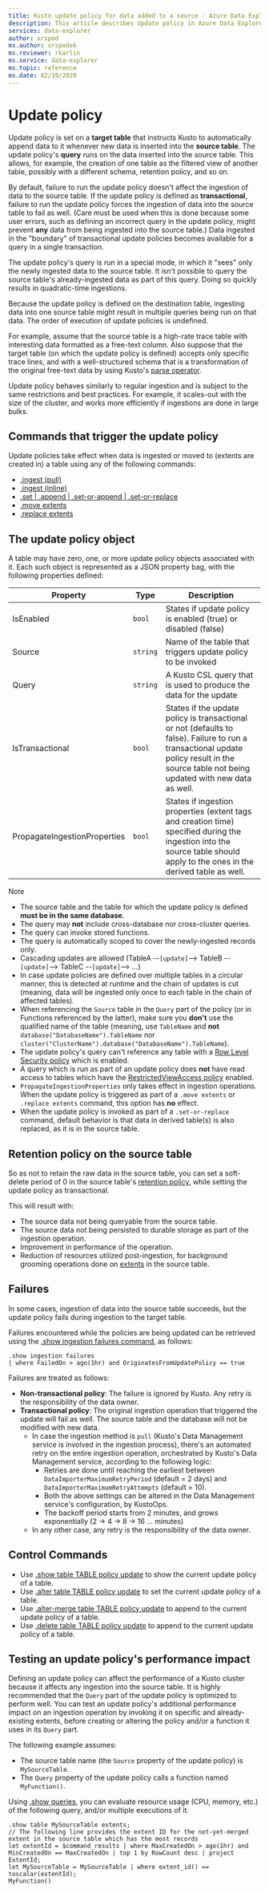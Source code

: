 ```yaml
---
title: Kusto update policy for data added to a source - Azure Data Explorer
description: This article describes Update policy in Azure Data Explorer.
services: data-explorer
author: orspod
ms.author: orspodek
ms.reviewer: rkarlin
ms.service: data-explorer
ms.topic: reference
ms.date: 02/19/2020
---
```

# Update policy

Update policy is set on a **target table** that instructs Kusto to automatically
append data to it whenever new data is inserted into the **source table**. The update policy's **query** runs on the
data inserted into the source table. This allows, for example, the creation
of one table as the filtered view of another table, possibly with a different
schema, retention policy, and so on.

By default, failure to run the update policy doesn't affect the ingestion of
data to the source table. If the update policy is defined as **transactional**, failure to run the update policy forces the ingestion of data
into the source table to fail as well. (Care must be used when this is done because some user errors, such as defining an incorrect query in the update
policy, might prevent **any** data from being ingested into the source table.)
Data ingested in the "boundary"
of transactional update policies becomes available for a query in a single transaction.

The update policy's query is run in a special mode, in which it "sees" only the
newly ingested data to the source table. It isn't possible to query the source
table's already-ingested data as part of this query. Doing so quickly results in
quadratic-time ingestions.

Because the update policy is defined on the destination table, ingesting data into one
source table might result in multiple queries being run on that data. The order
of execution of update policies is undefined.

For example, assume that the source table is a high-rate
trace table with interesting data formatted as a free-text column. Also suppose that the target
table (on which the update policy is defined) accepts only specific trace lines, and
with a well-structured schema that is a transformation of the original free-text data
by using Kusto's [parse operator](../query/parseoperator.md).

Update policy behaves similarly to regular ingestion and is subject to the same
restrictions and best practices. For example, it scales-out with the size of
the cluster, and works more efficiently if ingestions are done in large bulks.

## Commands that trigger the update policy

Update policies take effect when data is ingested or moved to (extents are created in) a table using
any of the following commands:

* [.ingest (pull)](../management/data-ingestion/ingest-from-storage.md)
* [.ingest (inline)](../management/data-ingestion/ingest-inline.md)
* [.set | .append | .set-or-append | .set-or-replace](../management/data-ingestion/ingest-from-query.md)
* [.move extents](../management/extents-commands.md#move-extents)
* [.replace extents](../management/extents-commands.md#replace-extents)

## The update policy object

A table may have zero, one, or more update policy objects associated with it.
Each such object is represented as a JSON property bag, with the following properties defined:

|Property |Type |Description  |
|---------|---------|----------------|
|IsEnabled                     |`bool`  |States if update policy is enabled (true) or disabled (false)                                                                                                                               |
|Source                        |`string`|Name of the table that triggers update policy to be invoked                                                                                                                                 |
|Query                         |`string`|A Kusto CSL query that is used to produce the data for the update                                                                                                                           |
|IsTransactional               |`bool`  |States if the update policy is transactional or not (defaults to false). Failure to run a transactional update policy result in the source table not being updated with new data as well.   |
|PropagateIngestionProperties  |`bool`  |States if ingestion properties (extent tags and creation time) specified during the ingestion into the  source table should apply to the ones in the derived table as well.                 |

> [!NOTE]
>
> * The source table and the table for which the update policy is defined **must be in the same database**.
> * The query may **not** include cross-database nor cross-cluster queries.
> * The query can invoke stored functions.
> * The query is automatically scoped to cover the newly-ingested records only.
> * Cascading updates are allowed (TableA --`[update]`--> TableB --`[update]`-->  TableC --`[update]`--> ...)
> * In case update policies are defined over multiple tables in a circular manner, this is detected at runtime and the chain of updates is cut
   (meaning, data will be ingested only once to each table in the chain of affected tables).
> * When referencing the `Source` table in the `Query` part of the policy (or in Functions referenced by the latter), make sure you **don't** use the qualified name of the table
   (meaning, use `TableName` and **not** `database("DatabaseName").TableName` nor `cluster("ClusterName").database("DatabaseName").TableName`).
> * The update policy's query can't reference any table with a [Row Level Security policy](./rowlevelsecuritypolicy.md) which is enabled.
> * A query which is run as part of an update policy does **not** have read access to tables which have the [RestrictedViewAccess policy](restrictedviewaccesspolicy.md) enabled.
> * `PropagateIngestionProperties` only takes effect in ingestion operations. When the update policy is triggered as part of a `.move extents` or `.replace extents` command, this
  option has **no** effect.
> * When the update policy is invoked as part of a `.set-or-replace` command, default behavior is that data in derived table(s) is also replaced, as it is in the source table.

## Retention policy on the source table

So as not to retain the raw data in the source table, you can set a soft-delete period of 0 in the source
table's [retention policy](retentionpolicy.md), while setting the update policy as transactional.

This will result with:
* The source data not being queryable from the source table.
* The source data not being persisted to durable storage as part of the ingestion operation.
* Improvement in performance of the operation.
* Reduction of resources utilized post-ingestion, for background grooming operations done on [extents](../management/extents-overview.md)
  in the source table.

## Failures

In some cases, ingestion of data into the source table succeeds, but the update policy fails during ingestion to the target table.

Failures encountered while the policies are being updated can be retrieved using the
[.show ingestion failures command](../management/ingestionfailures.md), as follows:
 
```kusto
.show ingestion failures 
| where FailedOn > ago(1hr) and OriginatesFromUpdatePolicy == true
```

Failures are treated as follows:

* **Non-transactional policy**: The failure is ignored by Kusto. Any retry is the responsibility of the data owner.  
* **Transactional policy**: The original ingestion operation that triggered the update will fail as well. The source table and the database will not be modified with new data.
  * In case the ingestion method is `pull` (Kusto's Data Management service is involved in the ingestion
  process), there's an automated retry on the entire ingestion operation, orchestrated by Kusto's Data Management
  service, according to the following logic:
    * Retries are done until reaching the earliest between `DataImporterMaximumRetryPeriod` (default = 2 days) and
    `DataImporterMaximumRetryAttempts` (default = 10).
    * Both the above settings can be altered in the Data Management service's configuration, by KustoOps.
    * The backoff period starts from 2 minutes, and grows exponentially (2 -> 4 -> 8 -> 16 ... minutes)
  * In any other case, any retry is the responsibility of the data owner.



## Control Commands

* Use [.show table TABLE policy update](../management/update-policy.md#show-update-policy)
  to show the current update policy of a table.
* Use [.alter table TABLE policy update](../management/update-policy.md#alter-update-policy)
  to set the current update policy of a table.
* Use [.alter-merge table TABLE policy update](../management/update-policy.md#alter-merge-table-table-policy-update)
  to append to the current update policy of a table.
* Use [.delete table TABLE policy update](../management/update-policy.md#delete-table-table-policy-update)
  to append to the current update policy of a table.

## Testing an update policy's performance impact

Defining an update policy can affect the performance of a Kusto cluster because it affects any ingestion into the source table. It is highly recommended that the `Query` part of the update
policy is optimized to perform well.
You can test an update policy's additional performance impact on an ingestion operation by invoking it on specific and already-existing extents, before creating or altering the policy and/or a function it uses in its `Query` part.

The following example assumes:

* The source table name (the `Source` property of the update policy) is `MySourceTable`.
* The `Query` property of the update policy calls a function named `MyFunction()`.

Using [.show queries](../management/queries.md), you can evaluate resource usage (CPU, memory, etc.) of
the following query, and/or multiple executions of it.

```kusto
.show table MySourceTable extents;
// The following line provides the extent ID for the not-yet-merged extent in the source table which has the most records
let extentId = $command_results | where MaxCreatedOn > ago(1hr) and MinCreatedOn == MaxCreatedOn | top 1 by RowCount desc | project ExtentId;
let MySourceTable = MySourceTable | where extent_id() == toscalar(extentId);
MyFunction()
```